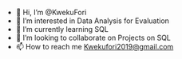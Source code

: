 - 👋 Hi, I’m @KwekuFori
- 👀 I’m interested in Data Analysis for Evaluation
- 🌱 I’m currently learning SQL
- 💞️ I’m looking to collaborate on Projects on SQL
- 📫 How to reach me Kwekufori2019@gmail.com

<!---
KwekuFori/KwekuFori is a ✨ special ✨ repository because its `README.md` (this file) appears on your GitHub profile.
You can click the Preview link to take a look at your changes.
--->
